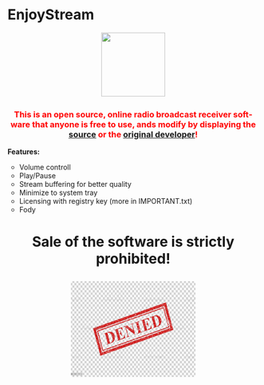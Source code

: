 # EnjoyStream
<html>
  <body>
<p style="text-align: center;"><img src="https://raw.githubusercontent.com/SubCoderHUN/EnjoyStream/main/enjoyplayer.ico" alt="" width="128" height="128" /></p><h3 id="tw-target-text" class="tw-data-text tw-text-large XcVN5d tw-ta" dir="ltr" style="text-align: center;" data-placeholder="Ford&iacute;t&aacute;s"><span lang="en" style="color: #ff0000;">This is an open source, online radio broadcast receiver software that anyone is free to use, ands modify by displaying the <a title="source" href="https://github.com/SubCoderHUN/EnjoyStream"><span style="text-decoration: underline;">source</span></a> or the <a href="https://github.com/SubCoderHUN/EnjoyStream/blob/main/dev.md">original developer</a>!</span></h3>
<p><strong>Features:</strong></p>
<ul style="list-style-type: circle;">
<li>Volume controll</li>
<li>Play/Pause&nbsp;</li>
<li>Stream buffering for better quality</li>
<li>Minimize to system tray</li>
<li>Licensing with registry key (more in IMPORTANT.txt)</li>
<li>Fody</li>
</ul>
<h1 style="text-align: center;">Sale of the software is strictly prohibited!
    <p><img src="https://github.com/SubCoderHUN/EnjoyStream/blob/main/denied.jpg?raw=true" alt="" width="250" height="192" /></p></h1>
    </body>
</html>
